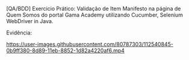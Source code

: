 [QA/BDD] Exercicio Prático: Validação de Item Manifesto na página de Quem Somos do portal Gama Academy utilizando Cucumber, Selenium WebDriver in Java.

Evidência:


https://user-images.githubusercontent.com/80787303/112540845-0b9ff380-8d89-11eb-8852-1d82a4220af6.mp4


